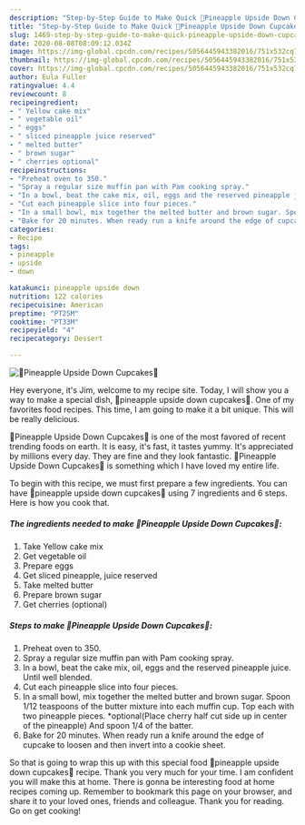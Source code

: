 ```yaml
---
description: "Step-by-Step Guide to Make Quick 🍍Pineapple Upside Down Cupcakes🍍"
title: "Step-by-Step Guide to Make Quick 🍍Pineapple Upside Down Cupcakes🍍"
slug: 1469-step-by-step-guide-to-make-quick-pineapple-upside-down-cupcakes
date: 2020-08-08T08:09:12.034Z
image: https://img-global.cpcdn.com/recipes/5056445943382016/751x532cq70/🍍pineapple-upside-down-cupcakes🍍-recipe-main-photo.jpg
thumbnail: https://img-global.cpcdn.com/recipes/5056445943382016/751x532cq70/🍍pineapple-upside-down-cupcakes🍍-recipe-main-photo.jpg
cover: https://img-global.cpcdn.com/recipes/5056445943382016/751x532cq70/🍍pineapple-upside-down-cupcakes🍍-recipe-main-photo.jpg
author: Eula Fuller
ratingvalue: 4.4
reviewcount: 8
recipeingredient:
- " Yellow cake mix"
- " vegetable oil"
- " eggs"
- " sliced pineapple juice reserved"
- " melted butter"
- " brown sugar"
- " cherries optional"
recipeinstructions:
- "Preheat oven to 350."
- "Spray a regular size muffin pan with Pam cooking spray."
- "In a bowl, beat the cake mix, oil, eggs and the reserved pineapple juice. Until well blended."
- "Cut each pineapple slice into four pieces."
- "In a small bowl, mix together the melted butter and brown sugar. Spoon 1/12 teaspoons of the butter mixture into each muffin cup. Top each with two pineapple pieces. *optional(Place cherry half cut side up in center of the pineapple) And spoon 1/4 of the batter."
- "Bake for 20 minutes. When ready run a knife around the edge of cupcake to loosen and then invert into a cookie sheet."
categories:
- Recipe
tags:
- pineapple
- upside
- down

katakunci: pineapple upside down 
nutrition: 122 calories
recipecuisine: American
preptime: "PT25M"
cooktime: "PT33M"
recipeyield: "4"
recipecategory: Dessert

---
```



![🍍Pineapple Upside Down Cupcakes🍍](https://img-global.cpcdn.com/recipes/5056445943382016/751x532cq70/🍍pineapple-upside-down-cupcakes🍍-recipe-main-photo.jpg)

Hey everyone, it's Jim, welcome to my recipe site. Today, I will show you a way to make a special dish, 🍍pineapple upside down cupcakes🍍. One of my favorites food recipes. This time, I am going to make it a bit unique. This will be really delicious.

🍍Pineapple Upside Down Cupcakes🍍 is one of the most favored of recent trending foods on earth. It is easy, it's fast, it tastes yummy. It's appreciated by millions every day. They are fine and they look fantastic. 🍍Pineapple Upside Down Cupcakes🍍 is something which I have loved my entire life.




To begin with this recipe, we must first prepare a few ingredients. You can have 🍍pineapple upside down cupcakes🍍 using 7 ingredients and 6 steps. Here is how you cook that.

<!--inarticleads1-->

##### The ingredients needed to make 🍍Pineapple Upside Down Cupcakes🍍:

1. Take  Yellow cake mix
1. Get  vegetable oil
1. Prepare  eggs
1. Get  sliced pineapple, juice reserved
1. Take  melted butter
1. Prepare  brown sugar
1. Get  cherries (optional)




<!--inarticleads2-->

##### Steps to make 🍍Pineapple Upside Down Cupcakes🍍:

1. Preheat oven to 350.
1. Spray a regular size muffin pan with Pam cooking spray.
1. In a bowl, beat the cake mix, oil, eggs and the reserved pineapple juice. Until well blended.
1. Cut each pineapple slice into four pieces.
1. In a small bowl, mix together the melted butter and brown sugar. Spoon 1/12 teaspoons of the butter mixture into each muffin cup. Top each with two pineapple pieces. *optional(Place cherry half cut side up in center of the pineapple) And spoon 1/4 of the batter.
1. Bake for 20 minutes. When ready run a knife around the edge of cupcake to loosen and then invert into a cookie sheet.




So that is going to wrap this up with this special food 🍍pineapple upside down cupcakes🍍 recipe. Thank you very much for your time. I am confident you will make this at home. There is gonna be interesting food at home recipes coming up. Remember to bookmark this page on your browser, and share it to your loved ones, friends and colleague. Thank you for reading. Go on get cooking!
